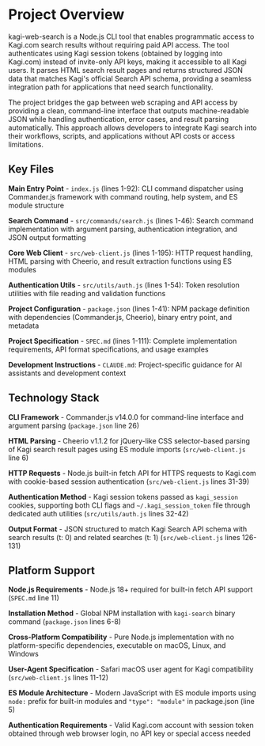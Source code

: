 <!-- Generated: 2025-08-04T21:37:01+02:00 -->

# Project Overview

kagi-web-search is a Node.js CLI tool that enables programmatic access to Kagi.com search results without requiring paid API access. The tool authenticates using Kagi session tokens (obtained by logging into Kagi.com) instead of invite-only API keys, making it accessible to all Kagi users. It parses HTML search result pages and returns structured JSON data that matches Kagi's official Search API schema, providing a seamless integration path for applications that need search functionality.

The project bridges the gap between web scraping and API access by providing a clean, command-line interface that outputs machine-readable JSON while handling authentication, error cases, and result parsing automatically. This approach allows developers to integrate Kagi search into their workflows, scripts, and applications without API costs or access limitations.

## Key Files

**Main Entry Point** - `index.js` (lines 1-92): CLI command dispatcher using Commander.js framework with command routing, help system, and ES module structure

**Search Command** - `src/commands/search.js` (lines 1-46): Search command implementation with argument parsing, authentication integration, and JSON output formatting

**Core Web Client** - `src/web-client.js` (lines 1-195): HTTP request handling, HTML parsing with Cheerio, and result extraction functions using ES modules

**Authentication Utils** - `src/utils/auth.js` (lines 1-54): Token resolution utilities with file reading and validation functions

**Project Configuration** - `package.json` (lines 1-41): NPM package definition with dependencies (Commander.js, Cheerio), binary entry point, and metadata

**Project Specification** - `SPEC.md` (lines 1-111): Complete implementation requirements, API format specifications, and usage examples

**Development Instructions** - `CLAUDE.md`: Project-specific guidance for AI assistants and development context

## Technology Stack

**CLI Framework** - Commander.js v14.0.0 for command-line interface and argument parsing (`package.json` line 26)

**HTML Parsing** - Cheerio v1.1.2 for jQuery-like CSS selector-based parsing of Kagi search result pages using ES module imports (`src/web-client.js` line 6)

**HTTP Requests** - Node.js built-in fetch API for HTTPS requests to Kagi.com with cookie-based session authentication (`src/web-client.js` lines 31-39)

**Authentication Method** - Kagi session tokens passed as `kagi_session` cookies, supporting both CLI flags and `~/.kagi_session_token` file through dedicated auth utilities (`src/utils/auth.js` lines 32-42)

**Output Format** - JSON structured to match Kagi Search API schema with search results (t: 0) and related searches (t: 1) (`src/web-client.js` lines 126-131)

## Platform Support

**Node.js Requirements** - Node.js 18+ required for built-in fetch API support (`SPEC.md` line 11)

**Installation Method** - Global NPM installation with `kagi-search` binary command (`package.json` lines 6-8)

**Cross-Platform Compatibility** - Pure Node.js implementation with no platform-specific dependencies, executable on macOS, Linux, and Windows

**User-Agent Specification** - Safari macOS user agent for Kagi compatibility (`src/web-client.js` lines 11-12)

**ES Module Architecture** - Modern JavaScript with ES module imports using `node:` prefix for built-in modules and `"type": "module"` in package.json (line 5)

**Authentication Requirements** - Valid Kagi.com account with session token obtained through web browser login, no API key or special access needed